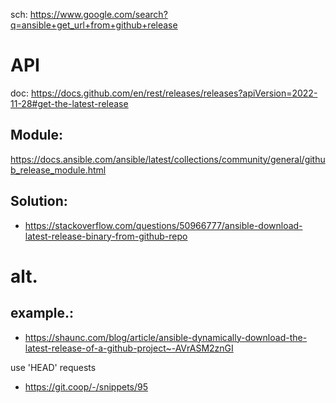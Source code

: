 sch: https://www.google.com/search?q=ansible+get_url+from+github+release

# API
doc: https://docs.github.com/en/rest/releases/releases?apiVersion=2022-11-28#get-the-latest-release

## Module:
https://docs.ansible.com/ansible/latest/collections/community/general/github_release_module.html

## Solution:
- https://stackoverflow.com/questions/50966777/ansible-download-latest-release-binary-from-github-repo

# alt.
## example.:
- https://shaunc.com/blog/article/ansible-dynamically-download-the-latest-release-of-a-github-project~-AVrASM2znGI

use 'HEAD' requests
- https://git.coop/-/snippets/95
